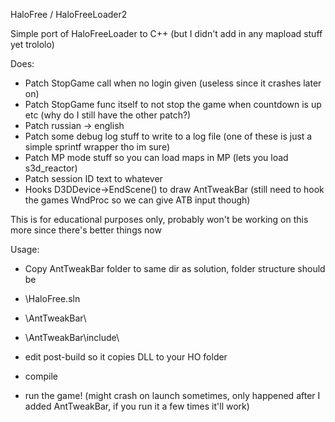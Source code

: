 HaloFree / HaloFreeLoader2

Simple port of HaloFreeLoader to C++ (but I didn't add in any mapload stuff yet trololo)

Does:
- Patch StopGame call when no login given (useless since it crashes later on)
- Patch StopGame func itself to not stop the game when countdown is up etc (why do I still have the other patch?)
- Patch russian -> english
- Patch some debug log stuff to write to a log file (one of these is just a simple sprintf wrapper tho im sure)
- Patch MP mode stuff so you can load maps in MP (lets you load s3d_reactor)
- Patch session ID text to whatever
- Hooks D3DDevice->EndScene() to draw AntTweakBar (still need to hook the games WndProc so we can give ATB input though)

This is for educational purposes only, probably won't be working on this more since there's better things now

Usage:
- Copy AntTweakBar folder to same dir as solution, folder structure should be
- \HaloFree.sln
- \AntTweakBar\
- \AntTweakBar\include\

- edit post-build so it copies DLL to your HO folder
- compile
- run the game! (might crash on launch sometimes, only happened after I added AntTweakBar, if you run it a few times it'll work)